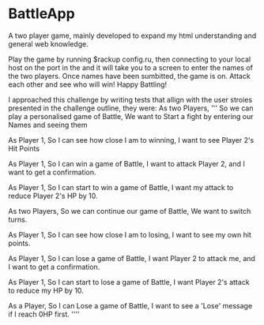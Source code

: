 # BattleApp
A two player game, mainly developed to expand my html understanding and general web knowledge.

Play the game by running $rackup config.ru, then connecting to your local host on the port in the and it will take you to a screen to enter the names of the two players. Once names have been  sumbitted, the game is on. Attack each other and see who will win! Happy Battling!

I approached this challenge by writing tests that allign with the user stroies presented in the challenge outline, they were:
As two Players,
'''
So we can play a personalised game of Battle,
We want to Start a fight by entering our Names and seeing them

As Player 1,
So I can see how close I am to winning,
I want to see Player 2's Hit Points

As Player 1,
So I can win a game of Battle,
I want to attack Player 2, and I want to get a confirmation.

As Player 1,
So I can start to win a game of Battle,
I want my attack to reduce Player 2's HP by 10.

As two Players,
So we can continue our game of Battle,
We want to switch turns.

As Player 1,
So I can see how close I am to losing,
I want to see my own hit points.

As Player 1,
So I can lose a game of Battle,
I want Player 2 to attack me, and I want to get a confirmation.

As Player 1,
So I can start to lose a game of Battle,
I want Player 2's attack to reduce my HP by 10.

As a Player,
So I can Lose a game of Battle,
I want to see a 'Lose' message if I reach 0HP first.
''''
